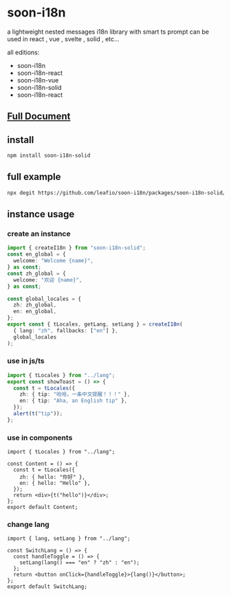 # soon-i18n

a lightweight nested messages i18n library with smart ts prompt can be used in react , vue , svelte , solid , etc...

all editions:

- soon-i18n
- soon-i18n-react
- soon-i18n-vue
- soon-i18n-solid
- soon-i18n-react

## [Full Document](https://leafio.github.io/soon-i18n/)

## install

```bash
npm install soon-i18n-solid
```

## full example

```bash
npx degit https://github.com/leafio/soon-i18n/packages/soon-i18n-solid/demo
```

## instance usage

### create an instance

```ts
import { createI18n } from "soon-i18n-solid";
const en_global = {
  welcome: "Welcome {name}",
} as const;
const zh_global = {
  welcome: "欢迎 {name}",
} as const;

const global_locales = {
  zh: zh_global,
  en: en_global,
};
export const { tLocales, getLang, setLang } = createI18n(
  { lang: "zh", fallbacks: ["en"] },
  global_locales
);
```

### use in js/ts

```ts
import { tLocales } from "../lang";
export const showToast = () => {
  const t = tLocales({
    zh: { tip: "哈哈，一条中文提醒！！！" },
    en: { tip: "Aha, an English tip" },
  });
  alert(t("tip"));
};
```

### use in components

```tsx
import { tLocales } from "../lang";

const Content = () => {
  const t = tLocales({
    zh: { hello: "你好" },
    en: { hello: "Hello" },
  });
  return <div>{t("hello")}</div>;
};
export default Content;
```

### change lang

```tsx
import { lang, setLang } from "../lang";

const SwitchLang = () => {
  const handleToggle = () => {
    setLang(lang() === "en" ? "zh" : "en");
  };
  return <button onClick={handleToggle}>{lang()}</button>;
};
export default SwitchLang;
```
